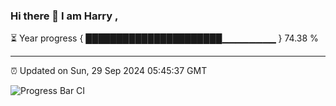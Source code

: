 ### Hi there 👋 I am Harry , 

⏳ Year progress { ██████████████████████▁▁▁▁▁▁▁▁ } 74.38 %

---

⏰ Updated on Sun, 29 Sep 2024 05:45:37 GMT

![Progress Bar CI](https://github.com/duykhang68/duykhang68/workflows/Progress%20Bar%20CI/badge.svg)
